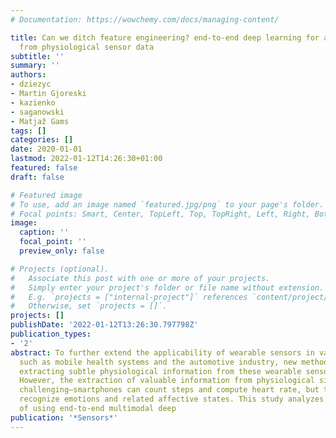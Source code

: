 ```yaml
---
# Documentation: https://wowchemy.com/docs/managing-content/

title: Can we ditch feature engineering? end-to-end deep learning for affect recognition
  from physiological sensor data
subtitle: ''
summary: ''
authors:
- dziezyc
- Martin Gjoreski
- kazienko
- saganowski
- Matjaž Gams
tags: []
categories: []
date: 2020-01-01
lastmod: 2022-01-12T14:26:30+01:00
featured: false
draft: false

# Featured image
# To use, add an image named `featured.jpg/png` to your page's folder.
# Focal points: Smart, Center, TopLeft, Top, TopRight, Left, Right, BottomLeft, Bottom, BottomRight.
image:
  caption: ''
  focal_point: ''
  preview_only: false

# Projects (optional).
#   Associate this post with one or more of your projects.
#   Simply enter your project's folder or file name without extension.
#   E.g. `projects = ["internal-project"]` references `content/project/deep-learning/index.md`.
#   Otherwise, set `projects = []`.
projects: []
publishDate: '2022-01-12T13:26:30.797798Z'
publication_types:
- '2'
abstract: To further extend the applicability of wearable sensors in various domains
  such as mobile health systems and the automotive industry, new methods for accurately
  extracting subtle physiological information from these wearable sensors are required.
  However, the extraction of valuable information from physiological signals is still
  challenging—smartphones can count steps and compute heart rate, but they cannot
  recognize emotions and related affective states. This study analyzes the possibility
  of using end-to-end multimodal deep
publication: '*Sensors*'
---
```

